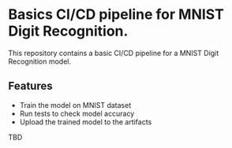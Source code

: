 # Basics CI/CD pipeline for MNIST Digit Recognition.

This repository contains a basic CI/CD pipeline for a MNIST Digit Recognition model.

## Features
- Train the model on MNIST dataset
- Run tests to check model accuracy
- Upload the trained model to the artifacts

TBD
